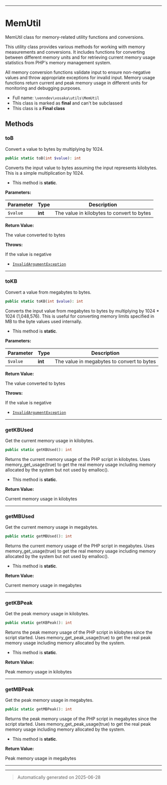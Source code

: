 ***

# MemUtil

MemUtil class for memory-related utility functions and conversions.

This utility class provides various methods for working with memory measurements
and conversions. It includes functions for converting between different memory
units and for retrieving current memory usage statistics from PHP's memory
management system.

All memory conversion functions validate input to ensure non-negative values
and throw appropriate exceptions for invalid input. Memory usage functions
return current and peak memory usage in different units for monitoring
and debugging purposes.

* Full name: `\venndev\vosaka\utils\MemUtil`
* This class is marked as **final** and can't be subclassed
* This class is a **Final class**




## Methods


### toB

Convert a value to bytes by multiplying by 1024.

```php
public static toB(int $value): int
```

Converts the input value to bytes assuming the input represents
kilobytes. This is a simple multiplication by 1024.

* This method is **static**.




**Parameters:**

| Parameter | Type | Description |
|-----------|------|-------------|
| `$value` | **int** | The value in kilobytes to convert to bytes |


**Return Value:**

The value converted to bytes



**Throws:**
<p>If the value is negative</p>

- [`InvalidArgumentException`](../../../InvalidArgumentException.md)



***

### toKB

Convert a value from megabytes to bytes.

```php
public static toKB(int $value): int
```

Converts the input value from megabytes to bytes by multiplying
by 1024 * 1024 (1,048,576). This is useful for converting memory
limits specified in MB to the byte values used internally.

* This method is **static**.




**Parameters:**

| Parameter | Type | Description |
|-----------|------|-------------|
| `$value` | **int** | The value in megabytes to convert to bytes |


**Return Value:**

The value converted to bytes



**Throws:**
<p>If the value is negative</p>

- [`InvalidArgumentException`](../../../InvalidArgumentException.md)



***

### getKBUsed

Get the current memory usage in kilobytes.

```php
public static getKBUsed(): int
```

Returns the current memory usage of the PHP script in kilobytes.
Uses memory_get_usage(true) to get the real memory usage including
memory allocated by the system but not used by emalloc().

* This method is **static**.





**Return Value:**

Current memory usage in kilobytes




***

### getMBUsed

Get the current memory usage in megabytes.

```php
public static getMBUsed(): int
```

Returns the current memory usage of the PHP script in megabytes.
Uses memory_get_usage(true) to get the real memory usage including
memory allocated by the system but not used by emalloc().

* This method is **static**.





**Return Value:**

Current memory usage in megabytes




***

### getKBPeak

Get the peak memory usage in kilobytes.

```php
public static getKBPeak(): int
```

Returns the peak memory usage of the PHP script in kilobytes since
the script started. Uses memory_get_peak_usage(true) to get the real
peak memory usage including memory allocated by the system.

* This method is **static**.





**Return Value:**

Peak memory usage in kilobytes




***

### getMBPeak

Get the peak memory usage in megabytes.

```php
public static getMBPeak(): int
```

Returns the peak memory usage of the PHP script in megabytes since
the script started. Uses memory_get_peak_usage(true) to get the real
peak memory usage including memory allocated by the system.

* This method is **static**.





**Return Value:**

Peak memory usage in megabytes




***


***
> Automatically generated on 2025-06-28

